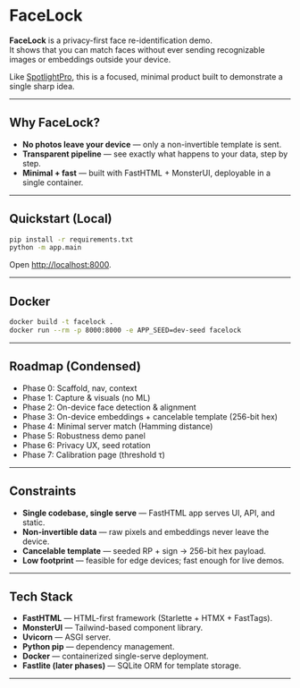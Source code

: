 # FaceLock

**FaceLock** is a privacy-first face re-identification demo.  
It shows that you can match faces without ever sending recognizable images or embeddings outside your device.  

Like [SpotlightPro](https://github.com/askmuhsin/SpotlightPro), this is a focused, minimal product built to demonstrate a single sharp idea.

---

## Why FaceLock?
- **No photos leave your device** — only a non-invertible template is sent.  
- **Transparent pipeline** — see exactly what happens to your data, step by step.  
- **Minimal + fast** — built with FastHTML + MonsterUI, deployable in a single container.  

---

## Quickstart (Local)

```bash
pip install -r requirements.txt
python -m app.main
```

Open [http://localhost:8000](http://localhost:8000).

---

## Docker

```bash
docker build -t facelock .
docker run --rm -p 8000:8000 -e APP_SEED=dev-seed facelock
```

---

## Roadmap (Condensed)

* Phase 0: Scaffold, nav, context
* Phase 1: Capture & visuals (no ML)
* Phase 2: On-device face detection & alignment
* Phase 3: On-device embeddings + cancelable template (256-bit hex)
* Phase 4: Minimal server match (Hamming distance)
* Phase 5: Robustness demo panel
* Phase 6: Privacy UX, seed rotation
* Phase 7: Calibration page (threshold τ)

---

## Constraints

* **Single codebase, single serve** — FastHTML app serves UI, API, and static.
* **Non-invertible data** — raw pixels and embeddings never leave the device.
* **Cancelable template** — seeded RP + sign → 256-bit hex payload.
* **Low footprint** — feasible for edge devices; fast enough for live demos.

---

## Tech Stack

* **FastHTML** — HTML-first framework (Starlette + HTMX + FastTags).
* **MonsterUI** — Tailwind-based component library.
* **Uvicorn** — ASGI server.
* **Python pip** — dependency management.
* **Docker** — containerized single-serve deployment.
* **Fastlite (later phases)** — SQLite ORM for template storage.

---
